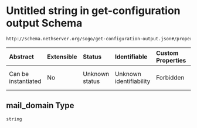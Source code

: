 # Untitled string in get-configuration output Schema

```txt
http://schema.nethserver.org/sogo/get-configuration-output.json#/properties/mail_domain
```



| Abstract            | Extensible | Status         | Identifiable            | Custom Properties | Additional Properties | Access Restrictions | Defined In                                                                                   |
| :------------------ | :--------- | :------------- | :---------------------- | :---------------- | :-------------------- | :------------------ | :------------------------------------------------------------------------------------------- |
| Can be instantiated | No         | Unknown status | Unknown identifiability | Forbidden         | Allowed               | none                | [get-configuration-output.json\*](sogo/get-configuration-output.json "open original schema") |

## mail\_domain Type

`string`
